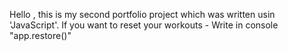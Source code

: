 Hello , this is my second portfolio project which was written usin 'JavaScript'.
If you want to reset your workouts - Write in console "app.restore()"
